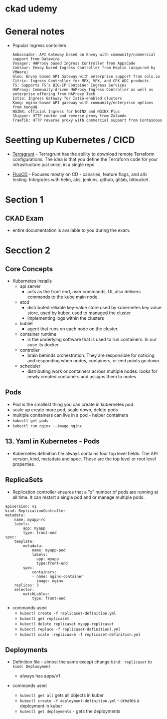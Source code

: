 # ckad udemy


# General notes
- Popular ingress contollers
    ```
    Ambassador: API Gateway based on Envoy with community/commercial support from Datawire
    Voyager: HAProxy based Ingress Controller from AppsCode
    Contour: Envoy based Ingress Controller from Heptio (acquired by VMWare)
    Gloo: Envoy based API Gateway with enterprise support from solo.io
    Citrix: Ingress Controller for MPX, VPX, and CPX ADC products
    F5: Supports F5’s BIG-IP Container Ingress Services
    HAProxy: Community-driven HAProxy Ingress Controller as well as enterprise offering from HAProxy Tech
    Istio: Ingress Gateway for Istio-enabled clusters
    Kong: nginx-based API gateway with community/enterprise options from KongHQ
    NGINX: official Ingress for NGINX and NGINX Plus
    Skipper: HTTP router and reverse proxy from Zalando
    Traefik: HTTP reverse proxy with commercial support from Containous
    ```

# Seetting up Kubernetes / CICD
- [Terragrunt](https://terragrunt.gruntwork.io/) - Terragrunt has the ability to download remote Terraform configurations. The idea is that you define the Terraform code for your infrastructure just once, in a single repo

- [FluxCD](https://fluxcd.io/) - Focuses mostly on CD - canaries, feature flags, and a/b testing. Integrates with helm, aks, jenkins, github, gitlab, bitbucket.

# Section 1

## CKAD Exam
- entire documentation is available to you during the exam. 

# Secction 2

## Core Concepts
- Kubernetes installs
    - api server
        - acts as the front end, user commands, UI, also delivers commands to the kube main node. 
    - etcd
        - distributed reliable key-value store used by kubernetes key value store, used by kuber, used to managed the cluster
        - implementing logs within the clusters
    - kublet
        - agent that runs on each node on the cluster. 
    - container runtime
        - is the underlying software that is used to run containers. In our case its docker
    - controller
        - brain behinds orchestration. They are responsible for noticing and responding when nodes, containers, or end points go down. 
    - scheduler
        - distributing work or containers across multiple nodes. looks for newly created containers and assigns them to nodes.

## Pods 
- Pod is the smallest thing you can create in kubernetes pod. 
- scale up create more pod, scale down, delete pods
- multiple conitainers can live in a pod - helper containers 
- `kubectl get pods` 
- `kubectl run nginx --image nginx`

## 13. Yaml in Kubernetes - Pods
- Kubernetes definition file always contains four top level fields. The API version, kind, metadata and spec. These are the top level or root level properties.

## ReplicaSets
- Replication controller ensures that a "x" number of pods are running at all time. It can restart a single pod and or manage multiple pods. 
```
apiversion: v1
kind: ReplicationController
metadata:
    name: myapp-rc
    labels:
        app: myapp
        type: front-end
spec:
    template:
        metadata:
            name: myapp-pod
            labels:
              app: myapp
              type:front-end
        spec:
            containers:
            - name: nginx-container
              image: nginx
    replicas: 3
    selector:
        matchLables:
            type: front-end   
```

- commands used
    - `kubectl create -f replicaset-definition.yml`
    - `kubectl get replicaset`
    - `kubectl delete replicaset myapp-replicaset`
    - `kubectl replace -f replicaset-definitionl.yml`
    - `kubectl scale -replicas=6 -f replicaset-definition.yml`

## Deployments

- Definition file - almost the same except change `kind: replicaset` to `kind: Deplooyment` 
    - always has apps/v1

- commands used
    - `kubectl get all` gets all objects in kuber
    - `kubectl create -f deployment-definition.yml` - creates a deployment in kuber
    - `kubectl get deployments` - gets the deployments